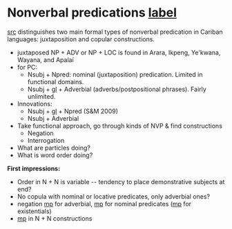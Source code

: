 # Nonverbal predications [label](nonverbal)

[src](gildea2018reconstructing[366]) distinguishes two main formal types of nonverbal predication in Cariban languages: juxtaposition and copular constructions.

* juxtaposed NP + ADV or NP + LOC is found in Arara, Ikpeng, Ye'kwana, Wayana, and Apalaí
* for PC:
    * Nsubj + Npred: nominal (juxtaposition) predication. Limited in functional domains.
    * Nsubj + [gl](cop) + Adverbial (adverbs/postpositional phrases). Fairly unlimited.
* Innovations:
    * Nsubj + [gl](cop) + Npred (S&M 2009)
    * Nsubj + Adverbial
* Take functional approach, go through kinds of NVP & find constructions
    * Negation
    * Interrogation
* What are particles doing?
* What is word order doing?


**First impressions:**

* Order in N + N is variable -- tendency to place demonstrative subjects at end?
* No copula with nominal or locative predicates, only adverbial ones?
* negation [mp](jraneg) for adverbial, [mp](pinire-nothing) for nominal predicates ([mp](pirare-nothing) for existentials)
* [mp](maniki-rel-anim) in N + N constructions
